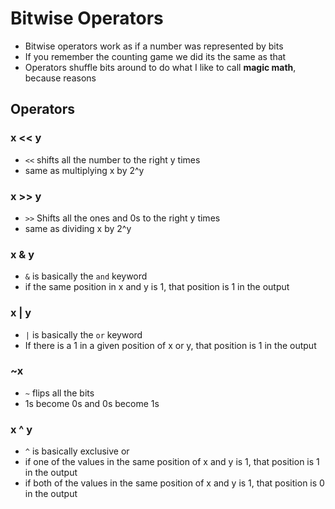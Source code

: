 # Bitwise Operators
- Bitwise operators work as if a number was represented by bits
- If you remember the counting game we did its the same as that
- Operators shuffle bits around to do what I like to call **magic math**, because reasons

## Operators
### x << y
- `<<` shifts all the number to the right y times
- same as multiplying x by 2^y
### x >> y
- `>>` Shifts all the ones and 0s to the right y times
- same as dividing x by 2^y

### x & y
- `&` is basically the `and` keyword
- if the same position in x and y is 1, that position is 1 in the output
### x | y
- `|` is basically the `or` keyword
- If there is a 1 in a given position of x or y, that position is 1 in the output
### ~x
- `~` flips all the bits
- 1s become 0s and 0s become 1s
### x ^ y
- `^` is basically exclusive or
- if one of the values in the same position of x and y is 1, that position is 1 in the output
- if both of the values in the same position of x and y is 1, that position is 0 in the output
